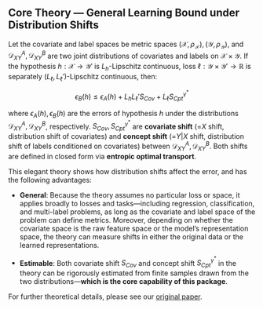 ## Core Theory — General Learning Bound under Distribution Shifts

Let the covariate and label spaces be metric spaces $(\mathcal{X} ,\rho _{\mathcal{X}}),(\mathcal{Y} ,\rho _{\mathcal{Y}})$, and $\mathcal{D} _{XY}^{A}, \mathcal{D} _{XY}^{B}$ are two joint distributions of covariates and labels on $\mathcal{X}\times\mathcal{Y}$. If the hypothesis $h:\mathcal{X} \rightarrow \mathcal{Y}'$ is $L _h$-Lipschitz continuous, loss $\ell :\mathcal{Y} \times \mathcal{Y} '\rightarrow \mathbb{R}$ is separately $(L _{\ell},L _{\ell}')$-Lipschitz continuous, then:

$$
\epsilon _B(h)\le \epsilon _A(h)+L _hL _{\ell}'S _{Cov}+L _{\ell}S _{Cpt}^{\gamma ^*}
$$

where $\epsilon _A(h), \epsilon _B(h)$ are the errors of hypothesis $h$ under the distributions $\mathcal{D} _{XY}^{A}, \mathcal{D} _{XY}^{B}$, respectively. $S_{Cov}, S_{Cpt}^{\gamma ^*}$ are **covariate shift** (=$X$ shift, distribution shift of covariates) and **concept shift** (=$Y|X$ shift, distribution shift of labels conditioned on covariates) between $\mathcal{D} _{XY}^{A}, \mathcal{D} _{XY}^{B}$. Both shifts are defined in closed form via **entropic optimal transport**.

This elegant theory shows how distribution shifts affect the error, and has the following advantages:

* **General**: Because the theory assumes no particular loss or space, it applies broadly to losses and tasks—including regression, classification, and multi-label problems, as long as the covariate and label space of the problem can define metrics. Moreover, depending on whether the covariate space is the raw feature space or the model’s representation space, the theory can measure shifts in either the original data or the learned representations.

* **Estimable**: Both covariate shift $S _{Cov}$ and concept shift $S _{Cpt}^{\gamma ^*}$ in the theory can be rigorously estimated from finite samples drawn from the two distributions—**which is the core capability of this package**.

For further theoretical details, please see our [original paper](https://arxiv.org/abs/2506.12829).
